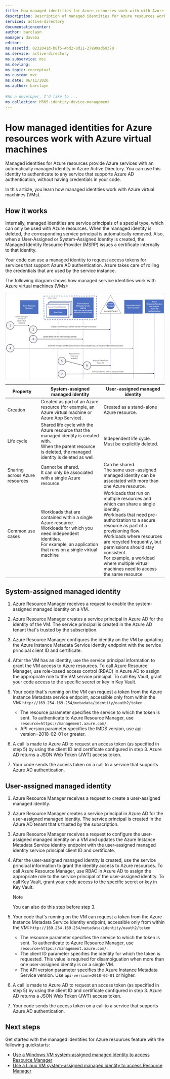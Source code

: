 ```yaml
---
title: How managed identities for Azure resources work with with Azure virtual machines
description: Description of managed identities for Azure resources work with Azure virtual machines.
services: active-directory
documentationcenter:
author: barclayn
manager: daveba
editor:
ms.assetid: 0232041d-b8f5-4bd2-8d11-27999ad69370
ms.service: active-directory
ms.subservice: msi
ms.devlang:
ms.topic: conceptual
ms.custom: mvc
ms.date: 06/11/2020
ms.author: barclayn

#As a developer, I'd like to ...
ms.collection: M365-identity-device-management
---
```


# How managed identities for Azure resources work with Azure virtual machines

Managed identities for Azure resources provide Azure services with an automatically managed identity in Azure Active Directory. You can use this identity to authenticate to any service that supports Azure AD authentication, without having credentials in your code.

In this article, you learn how managed identities work with Azure virtual machines (VMs).


## How it works

Internally, managed identities are service principals of a special type, which can only be used with Azure resources. When the managed identity is deleted, the corresponding service principal is automatically removed.
Also, when a User-Assigned or System-Assigned Identity is created, the Managed Identity Resource Provider (MSRP) issues a certificate internally to that identity. 

Your code can use a managed identity to request access tokens for services that support Azure AD authentication. Azure takes care of rolling the credentials that are used by the service instance. 

The following diagram shows how managed service identities work with Azure virtual machines (VMs):

![Managed service identities and Azure VMs](media/how-managed-identities-work-vm/data-flow.png)

|  Property    | System-assigned managed identity | User-assigned managed identity |
|------|----------------------------------|--------------------------------|
| Creation |  Created as part of an Azure resource (for example, an Azure virtual machine or Azure App Service). | Created as a stand-alone Azure resource. |
| Life cycle | Shared life cycle with the Azure resource that the managed identity is created with. <br/> When the parent resource is deleted, the managed identity is deleted as well. | Independent life cycle. <br/> Must be explicitly deleted. |
| Sharing across Azure resources | Cannot be shared. <br/> It can only be associated with a single Azure resource. | Can be shared. <br/> The same user-assigned managed identity can be associated with more than one Azure resource. |
| Common use cases | Workloads that are contained within a single Azure resource. <br/> Workloads for which you need independent identities. <br/> For example, an application that runs on a single virtual machine | Workloads that run on multiple resources and which can share a single identity. <br/> Workloads that need pre-authorization to a secure resource as part of a provisioning flow. <br/> Workloads where resources are recycled frequently, but permissions should stay consistent. <br/> For example, a workload where multiple virtual machines need to access the same resource |

## System-assigned managed identity

1. Azure Resource Manager receives a request to enable the system-assigned managed identity on a VM.

2. Azure Resource Manager creates a service principal in Azure AD for the identity of the VM. The service principal is created in the Azure AD tenant that's trusted by the subscription.

3. Azure Resource Manager configures the identity on the VM by updating the Azure Instance Metadata Service identity endpoint with the service principal client ID and certificate.

4. After the VM has an identity, use the service principal information to grant the VM access to Azure resources. To call Azure Resource Manager, use role-based access control (RBAC) in Azure AD to assign the appropriate role to the VM service principal. To call Key Vault, grant your code access to the specific secret or key in Key Vault.

5. Your code that's running on the VM can request a token from the Azure Instance Metadata service endpoint, accessible only from within the VM: `http://169.254.169.254/metadata/identity/oauth2/token`
    - The resource parameter specifies the service to which the token is sent. To authenticate to Azure Resource Manager, use `resource=https://management.azure.com/`.
    - API version parameter specifies the IMDS version, use api-version=2018-02-01 or greater.

6. A call is made to Azure AD to request an access token (as specified in step 5) by using the client ID and certificate configured in step 3. Azure AD returns a JSON Web Token (JWT) access token.

7. Your code sends the access token on a call to a service that supports Azure AD authentication.

## User-assigned managed identity

1. Azure Resource Manager receives a request to create a user-assigned managed identity.

2. Azure Resource Manager creates a service principal in Azure AD for the user-assigned managed identity. The service principal is created in the Azure AD tenant that's trusted by the subscription.

3. Azure Resource Manager receives a request to configure the user-assigned managed identity on a VM and updates the Azure Instance Metadata Service identity endpoint with the user-assigned managed identity service principal client ID and certificate.

4. After the user-assigned managed identity is created, use the service principal information to grant the identity access to Azure resources. To call Azure Resource Manager, use RBAC in Azure AD to assign the appropriate role to the service principal of the user-assigned identity. To call Key Vault, grant your code access to the specific secret or key in Key Vault.

   > [!Note]
   > You can also do this step before step 3.

5. Your code that's running on the VM can request a token from the Azure Instance Metadata Service identity endpoint, accessible only from within the VM: `http://169.254.169.254/metadata/identity/oauth2/token`
    - The resource parameter specifies the service to which the token is sent. To authenticate to Azure Resource Manager, use `resource=https://management.azure.com/`.
    - The client ID parameter specifies the identity for which the token is requested. This value is required for disambiguation when more than one user-assigned identity is on a single VM.
    - The API version parameter specifies the Azure Instance Metadata Service version. Use `api-version=2018-02-01` or higher.

6. A call is made to Azure AD to request an access token (as specified in step 5) by using the client ID and certificate configured in step 3. Azure AD returns a JSON Web Token (JWT) access token.
7. Your code sends the access token on a call to a service that supports Azure AD authentication.


## Next steps

Get started with the managed identities for Azure resources feature with the following quickstarts:

* [Use a Windows VM system-assigned managed identity to access Resource Manager](tutorial-windows-vm-access-arm.md)
* [Use a Linux VM system-assigned managed identity to access Resource Manager](tutorial-linux-vm-access-arm.md)
